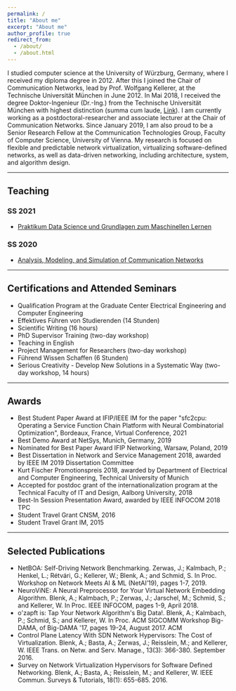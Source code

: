 ```yaml
---
permalink: /
title: "About me"
excerpt: "About me"
author_profile: true
redirect_from: 
  - /about/
  - /about.html
---
```


I studied computer science at the University of Würzburg, Germany, where I received my diploma degree in 2012. 
After this I joined the Chair of Communication Networks, lead by Prof. Wolfgang Kellerer, at the Technische Universität München in June 2012. 
In Mai 2018, I received the degree Doktor-Ingenieur (Dr.-Ing.) from the Technische Universität München with highest distinction (summa cum laude, [Link](https://d-nb.info/1160034877/34)).
I am currently working as a postdoctoral-researcher and associate lecturer at the Chair of Communication Networks. 
Since January 2019, I am also proud to be a Senior Research Fellow at the Communication Technologies Group, Faculty of Computer Science, University of Vienna.
My research is focused on flexible and predictable network virtualization, virtualizing software-defined networks, as well as data-driven networking, including architecture, system, and algorithm design.

---

## Teaching

### SS 2021
- [Praktikum Data Science und Grundlagen zum Maschinellen Lernen](https://www.ei.tum.de/lkn/lehre/praktika/data-science-und-grundlagen-zum-maschinellen-lernen/)

### SS 2020
- [Analysis, Modeling, and Simulation of Communication Networks](https://www.ei.tum.de/lkn/lehre/vorlesungen/analysis-modeling-and-simulation-of-communication-networks/)

---

## Certifications and Attended Seminars

* Qualification Program at the Graduate Center Electrical Engineering and Computer Engineering
* Effektives Führen von Studierenden (14 Stunden)
* Scientific Writing (16 hours)
* PhD Supervisor Training (two-day workshop)
* Teaching in English 
* Project Management for Researchers (two-day workshop)
* Führend Wissen Schaffen (6 Stunden)
* Serious Creativity - Develop New Solutions in a Systematic Way (two-day workshop, 14 hours)

---

## Awards

* Best Student Paper Award at IFIP/IEEE IM for the paper "sfc2cpu: Operating a Service Function Chain Platform with Neural Combinatorial Optimization", Bordeaux, France, Virtual Conference, 2021
* Best Demo Award at NetSys, Munich, Germany, 2019
* Nominated for Best Paper Award IFIP Networking, Warsaw, Poland, 2019
* Best Dissertation in Network and Service Management 2018, awarded by IEEE IM 2019 Dissertation Committee
* Kurt Fischer Promotionspreis 2018, awarded by Department of Electrical and Computer Engineering, Technical University of Munich
* Accepted for postdoc grant of the internationalization program at the Technical Faculty of IT and Design, Aalborg University, 2018
* Best-In Session Presentation Award, awarded by IEEE INFOCOM 2018 TPC
* Student Travel Grant CNSM, 2016
* Student Travel Grant IM, 2015

---

## Selected Publications

* NetBOA: Self-Driving Network Benchmarking. Zerwas, J.; Kalmbach, P.; Henkel, L.; Rétvári, G.; Kellerer, W.; Blenk, A.; and Schmid, S. In Proc. Workshop on Network Meets AI & ML (NetAI’19), pages 1-7, 2019.
* NeuroViNE: A Neural Preprocessor for Your Virtual Network Embedding Algorithm. Blenk, A.; Kalmbach, P.; Zerwas, J.; Jarschel, M.; Schmid, S.; and Kellerer, W. In Proc. IEEE INFOCOM, pages 1-9, April 2018.
* o'zapft is: Tap Your Network Algorithm's Big Data!. Blenk, A.; Kalmbach, P.; Schmid, S.; and Kellerer, W. In Proc. ACM SIGCOMM Workshop Big-DAMA, of Big-DAMA '17, pages 19-24, August 2017. ACM
* Control Plane Latency With SDN Network Hypervisors: The Cost of Virtualization. Blenk, A.; Basta, A.; Zerwas, J.; Reisslein, M.; and Kellerer, W. IEEE Trans. on Netw. and Serv. Manage., 13(3): 366-380. September 2016.
* Survey on Network Virtualization Hypervisors for Software Defined Networking. Blenk, A.; Basta, A.; Reisslein, M.; and Kellerer, W. IEEE Commun. Surveys & Tutorials, 18(1): 655-685. 2016.
